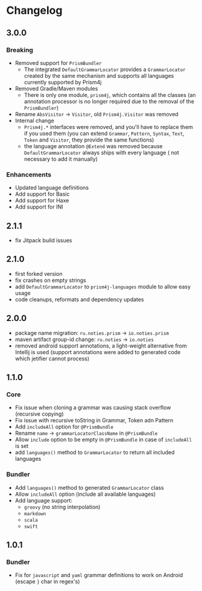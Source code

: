 # Changelog

## 3.0.0

### Breaking

* Removed support for `PrismBundler`
    * The integrated `DefaultGrammarLocator` provides a `GrammarLocator` created by the same mechanism and supports all
      languages currently supported by Prism4j
* Removed Gradle/Maven modules
    * There is only one module, `prism4j`, which contains all the classes (an annotation processor is no longer required
      due to the removal of the `PrismBundler`)
* Rename `AbsVisitor` -> `Visitor`, old `Prism4j.Visitor` was removed
* Internal change
    * `Prism4j.*` interfaces were removed, and you'll have to replace them if you used them
      (you can extend `Grammar`, `Pattern`, `Syntax`, `Text`, `Token` and `Visitor`, they provide the same functions)
    * the language annotation `@Extend` was removed because `DefaultGrammarLocator` always ships with every language (
      not necessary to add it manually)

### Enhancements

* Updated language definitions
* Add support for Basic
* Add support for Haxe
* Add support for INI

## 2.1.1

* fix Jitpack build issues

## 2.1.0

* first forked version
* fix crashes on empty strings
* add `DefaultGrammarLocator` to `prism4j-languages` module to allow easy usage
* code cleanups, reformats and dependency updates

## 2.0.0

* package name migration: `ru.noties.prism` -> `io.noties.prism`
* maven artifact group-id change: `ru.noties` -> `io.noties`
* removed android support annotations, a light-weight alternative from Intellij is used (support annotations were added
  to generated code which jetifier cannot process)

## 1.1.0

### Core

* Fix issue when cloning a grammar was causing stack overflow (recursive copying)
* Fix issue with recursive toString in Grammar, Token adn Pattern
* Add `includeAll` option for `@PrismBundle`
* Rename `name` -> `grammarLocatorClassName` in `@PrismBundle`
* Allow `include` option to be empty in `@PrismBundle` in case of `includeAll` is set
* add `languages()` method to `GrammarLocator` to return all included languages

### Bundler

* Add `languages()` method to generated `GrammarLocator` class
* Allow `includeAll` option (include all available languages)
* Add language support:
    * `groovy` (no string interpolation)
    * `markdown`
    * `scala`
    * `swift`

## 1.0.1

### Bundler

* Fix for `javascript` and `yaml` grammar definitions to work on Android (escape `}` char in regex's)